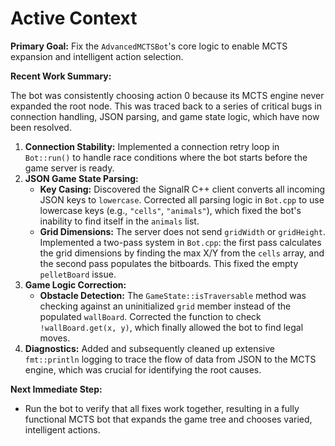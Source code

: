 # Active Context

**Primary Goal:** Fix the `AdvancedMCTSBot`'s core logic to enable MCTS expansion and intelligent action selection.

**Recent Work Summary:**

The bot was consistently choosing action 0 because its MCTS engine never expanded the root node. This was traced back to a series of critical bugs in connection handling, JSON parsing, and game state logic, which have now been resolved.

1.  **Connection Stability:** Implemented a connection retry loop in `Bot::run()` to handle race conditions where the bot starts before the game server is ready.
2.  **JSON Game State Parsing:**
    - **Key Casing:** Discovered the SignalR C++ client converts all incoming JSON keys to `lowercase`. Corrected all parsing logic in `Bot.cpp` to use lowercase keys (e.g., `"cells"`, `"animals"`), which fixed the bot's inability to find itself in the `animals` list.
    - **Grid Dimensions:** The server does not send `gridWidth` or `gridHeight`. Implemented a two-pass system in `Bot.cpp`: the first pass calculates the grid dimensions by finding the max X/Y from the `cells` array, and the second pass populates the bitboards. This fixed the empty `pelletBoard` issue.
3.  **Game Logic Correction:**
    - **Obstacle Detection:** The `GameState::isTraversable` method was checking against an uninitialized `grid` member instead of the populated `wallBoard`. Corrected the function to check `!wallBoard.get(x, y)`, which finally allowed the bot to find legal moves.
4.  **Diagnostics:** Added and subsequently cleaned up extensive `fmt::println` logging to trace the flow of data from JSON to the MCTS engine, which was crucial for identifying the root causes.

**Next Immediate Step:**

- Run the bot to verify that all fixes work together, resulting in a fully functional MCTS bot that expands the game tree and chooses varied, intelligent actions.